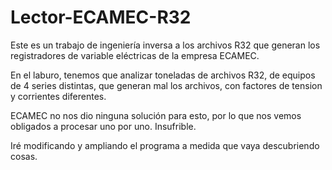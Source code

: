 # Lector-ECAMEC-R32
Este es un trabajo de ingeniería inversa a los archivos R32 que generan los registradores de variable eléctricas de la empresa ECAMEC.

En el laburo, tenemos que analizar toneladas de archivos R32, de equipos de 4 series distintas, que generan mal los archivos, con factores de tension y corrientes diferentes.

ECAMEC no nos dio ninguna solución para esto, por lo que nos vemos obligados a procesar uno por uno. Insufrible.

Iré modificando y ampliando el programa a medida que vaya descubriendo cosas.

